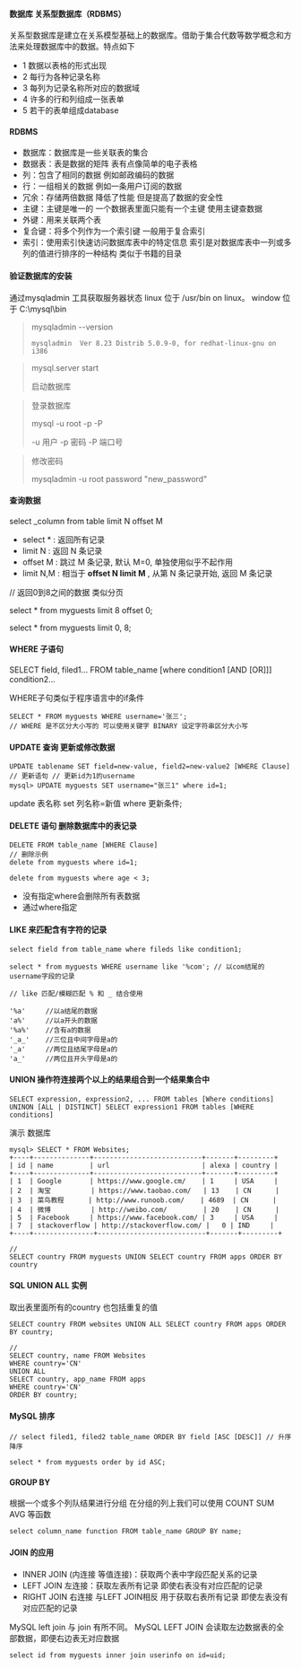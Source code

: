 #### 数据库 关系型数据库（RDBMS）

关系型数据库是建立在关系模型基础上的数据库。借助于集合代数等数学概念和方法来处理数据库中的数据。特点如下

* 1 数据以表格的形式出现
* 2 每行为各种记录名称
* 3 每列为记录名称所对应的数据域
* 4 许多的行和列组成一张表单
* 5 若干的表单组成database



#### RDBMS

* 数据库：数据库是一些关联表的集合
* 数据表：表是数据的矩阵 表有点像简单的电子表格
* 列：包含了相同的数据 例如邮政编码的数据
* 行：一组相关的数据 例如一条用户订阅的数据
* 冗余：存储两倍数据 降低了性能 但是提高了数据的安全性
* 主键：主键是唯一的 一个数据表里面只能有一个主键 使用主键查数据
* 外键：用来关联两个表
* 复合键：将多个列作为一个索引键 一般用于复合索引
* 索引：使用索引快速访问数据库表中的特定信息 索引是对数据库表中一列或多列的值进行排序的一种结构 类似于书籍的目录



#### 验证数据库的安装

通过mysqladmin 工具获取服务器状态 linux 位于 /usr/bin on linux。 window 位于 C:\mysql\bin

>mysqladmin --version
>
>```
>mysqladmin  Ver 8.23 Distrib 5.0.9-0, for redhat-linux-gnu on i386
>```



> mysql.server start
>
> 启动数据库



> 登录数据库
>
> mysql -u root -p -P
>
> -u 用户 -p 密码 -P 端口号



> 修改密码
>
> mysqladmin -u root password "new_password"



#### 查询数据

select _column from table limit N offset M

- select * : 返回所有记录
-  limit N : 返回 N 条记录
-  offset M : 跳过 M 条记录, 默认 M=0, 单独使用似乎不起作用
-  limit N,M : 相当于 **offset N limit M** , 从第 N 条记录开始, 返回 M 条记录

// 返回0到8之间的数据 类似分页

select * from myguests limit 8 offset 0; 

select * from myguests limit 0, 8;  



#### WHERE 子语句

SELECT field, filed1... FROM table_name [where condition1 [AND [OR]]] condition2...

WHERE子句类似于程序语言中的if条件

```mysql
SELECT * FROM myguests WHERE username='张三';
// WHERE 是不区分大小写的 可以使用关键字 BINARY 设定字符串区分大小写
```



#### UPDATE 查询 更新或修改数据

```mysql
UPDATE tablename SET field=new-value, field2=new-value2 [WHERE Clause]
// 更新语句 // 更新id为1的username
mysql> UPDATE myguests SET username="张三1" where id=1; 
```

update 表名称 set 列名称=新值 where 更新条件;



#### DELETE 语句 删除数据库中的表记录

```mysql
DELETE FROM table_name [WHERE Clause]
// 删除示例
delete from myguests where id=1;

delete from myguests where age < 3;
```

* 没有指定where会删除所有表数据
* 通过where指定



#### LIKE  来匹配含有字符的记录

```mysql
select field from table_name where fileds like condition1;

select * from myguests WHERE username like '%com'; // 以com结尾的username字段的记录 

// like 匹配/模糊匹配 % 和 _ 结合使用

'%a'     //以a结尾的数据
'a%'     //以a开头的数据
'%a%'    //含有a的数据
'_a_'    //三位且中间字母是a的
'_a'     //两位且结尾字母是a的
'a_'     //两位且开头字母是a的

```



#### UNION 操作符连接两个以上的结果组合到一个结果集合中

```mysql
SELECT expression, expression2, ... FROM tables [Where conditions] UNINON [ALL | DISTINCT] SELECT expression1 FROM tables [WHERE conditions]

```



演示 数据库

```mysql
mysql> SELECT * FROM Websites;
+----+--------------+---------------------------+-------+---------+
| id | name         | url                       | alexa | country |
+----+--------------+---------------------------+-------+---------+
| 1  | Google       | https://www.google.cm/    | 1     | USA     |
| 2  | 淘宝          | https://www.taobao.com/   | 13    | CN      |
| 3  | 菜鸟教程      | http://www.runoob.com/    | 4689  | CN      |
| 4  | 微博          | http://weibo.com/         | 20    | CN      |
| 5  | Facebook     | https://www.facebook.com/ | 3     | USA     |
| 7  | stackoverflow | http://stackoverflow.com/ |   0 | IND     |
+----+---------------+---------------------------+-------+---------+

// 
SELECT country FROM myguests UNION SELECT country FROM apps ORDER BY country
```



#### SQL UNION ALL 实例

取出表里面所有的country 也包括重复的值

```mysql
SELECT country FROM websites UNION ALL SELECT country FROM apps ORDER BY country;

// 
SELECT country, name FROM Websites
WHERE country='CN'
UNION ALL
SELECT country, app_name FROM apps
WHERE country='CN'
ORDER BY country;
```



#### MySQL 排序



```mysql
// select filed1, filed2 table_name ORDER BY field [ASC [DESC]] // 升序 降序
 
select * from myguests order by id ASC;
```



####  GROUP BY 

根据一个或多个列队结果进行分组 在分组的列上我们可以使用 COUNT SUM AVG 等函数

```mysql
select column_name function FROM table_name GROUP BY name;
```





#### JOIN 的应用

* INNER JOIN (内连接 等值连接)：获取两个表中字段匹配关系的记录
* LEFT JOIN 左连接：获取左表所有记录 即使右表没有对应匹配的记录
* RIGHT JOIN 右连接 与LEFT JOIN相反 用于获取右表所有记录 即使左表没有对应匹配的记录

MySQL left join 与 join 有所不同。 MySQL LEFT JOIN 会读取左边数据表的全部数据，即便右边表无对应数据



```mysql
select id from myguests inner join userinfo on id=uid;

```























































